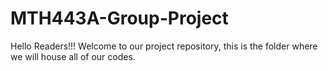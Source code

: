 # MTH443A-Group-Project
Hello Readers!!! Welcome to our project repository, this is the folder where we will house all of our codes.
